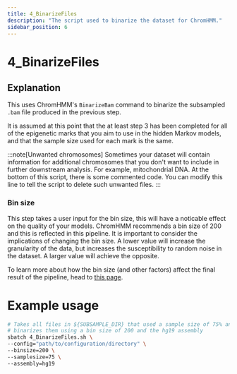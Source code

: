 ```yaml
---
title: 4_BinarizeFiles
description: "The script used to binarize the dataset for ChromHMM."
sidebar_position: 6
---
```



# 4_BinarizeFiles

## Explanation

This uses ChromHMM's `BinarizeBam` command to binarize the subsampled `.bam` file produced in the previous step.

It is assumed at this point that the at least step 3 has been completed for all of the epigenetic marks that you aim to use in the hidden Markov models, and that the sample size used for each mark is the same.

:::note[Unwanted chromosomes]
Sometimes your dataset will contain information for additional chromosomes that you don't want to include in further downstream analysis. For example, mitochondrial DNA. At the bottom of this script, there is some commented code. You can modify this line to tell the script to delete such unwanted files.
:::

### Bin size

This step takes a user input for the bin size, this will have a noticable effect on the quality of your models. ChromHMM recommends a bin size of 200 and this is reflected in this pipeline. It is important to consider the implications of changing the bin size. A lower value will increase the granularity of the data, but increases the susceptibility to random noise in the dataset. A larger value will achieve the opposite. 

To learn more about how the bin size (and other factors) affect the final result of the pipeline, head to [this page](/ChromOptimise/Factors-that-affect-the-output.md).

# Example usage

```bash
# Takes all files in ${SUBSAMPLE_DIR} that used a sample size of 75% and
# binarizes them using a bin size of 200 and the hg19 assembly
sbatch 4_BinarizeFiles.sh \
--config="path/to/configuration/directory" \
--binsize=200 \
--samplesize=75 \
--assembly=hg19
```
